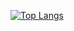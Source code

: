 [![Top Langs](https://github-readme-stats.vercel.app/api/top-langs/?username=rm0909&layout=compact&langs_count=10)](https://github.com/rm0909/github-readme-stats)

